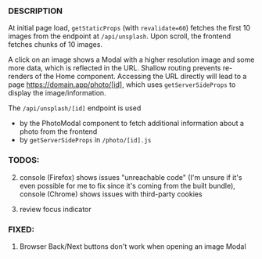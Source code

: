### DESCRIPTION

At initial page load, `getStaticProps` (with `revalidate=60`) fetches the first 10 images from the endpoint at `/api/unsplash`. Upon scroll, the frontend fetches chunks of 10 images.

A click on an image shows a Modal with a higher resolution image and some more data, which is reflected in the URL. Shallow routing prevents re-renders of the Home component. Accessing the URL directly will lead to a page https://domain.app/photo/[id], which uses `getServerSideProps` to display the image/information.

The `/api/unsplash/[id]` endpoint is used

- by the PhotoModal component to fetch additional information about a photo from the frontend
- by `getServerSideProps` in `/photo/[id].js`

### TODOS:

2. console (Firefox) shows issues "unreachable code" (I'm unsure if it's even possible for me to fix since it's coming from the built bundle), console (Chrome) shows issues with third-party cookies

3. review focus indicator

### FIXED:

1. Browser Back/Next buttons don't work when opening an image Modal
